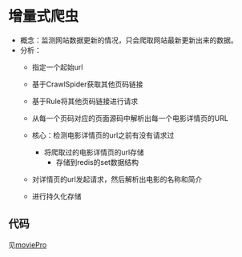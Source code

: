 # 增量式爬虫
- 概念：监测网站数据更新的情况，只会爬取网站最新更新出来的数据。
- 分析：
    - 指定一个起始url
    - 基于CrawlSpider获取其他页码链接
    - 基于Rule将其他页码链接进行请求
    - 从每一个页码对应的页面源码中解析出每一个电影详情页的URL

    - 核心：检测电影详情页的url之前有没有请求过
        - 将爬取过的电影详情页的url存储
            - 存储到redis的set数据结构

    - 对详情页的url发起请求，然后解析出电影的名称和简介
    - 进行持久化存储
 
## 代码
见[moviePro](https://github.com/YCorguo/crawl/tree/main/moviePro)
